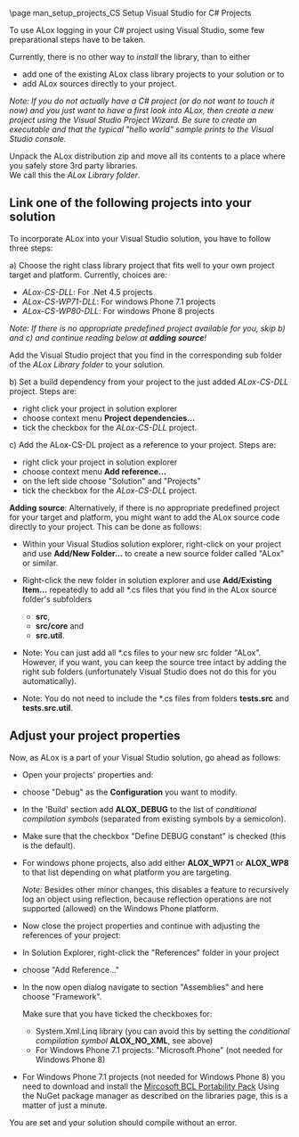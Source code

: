 ﻿\page  man_setup_projects_CS        Setup Visual Studio for C# Projects


To use ALox logging in your C# project using Visual Studio, some few preparational steps have to be
taken.

Currently, there is no other way to *install* the library, than to either 

- add one of the existing ALox class library projects to your solution or to 
- add ALox sources directly to your project. 

*Note: If you do not actually have a C# project (or do not want to touch it now) and you just want to
have a first look into ALox, then create a new project using the Visual Studio Project Wizard. 
Be sure to create an executable and that the typical "hello world" sample prints to the Visual Studio console.*

Unpack the ALox distribution zip and move all its contents to a place where you safely store 3rd party libraries.  
We call this the *ALox Library folder*.

## Link one of the following projects into your solution ##

To incorporate ALox into your Visual Studio solution, you have to follow three steps:


a) Choose the right class library project that fits well to your own project target and platform. 
   Currently, choices are:

   - *ALox-CS-DLL*: For .Net 4.5 projects
   - *ALox-CS-WP71-DLL*: For windows Phone 7.1 projects 
   - *ALox-CS-WP80-DLL*: For windows Phone 8 projects 

*Note: If there is no appropriate predefined project available for you, skip b) and c) and continue reading
below at **adding source**!*

   Add the Visual Studio project that you find in the corresponding sub folder of the *ALox Library folder*
   to your solution.

b) Set a build dependency from your project to the just added *ALox-CS-DLL* project. Steps are:

   - right click your project in solution explorer
   - choose context menu **Project dependencies...**
   - tick the checkbox for the *ALox-CS-DLL* project.

c) Add the ALox-CS-DL project as a reference to your project. Steps are:

   - right click your project in solution explorer
   - choose context menu **Add reference...**
   - on the left side choose "Solution" and "Projects"
   - tick the checkbox for the *ALox-CS-DLL* project.

**Adding source**: Alternatively, if there is no appropriate predefined project for your target and 
platform, you might want to add the ALox source code directly to your project. This can be
done as follows:

 - Within your Visual Studios solution explorer, right-click on your project and use **Add/New Folder...** to create a new source
   folder called "ALox" or similar.
 - Right-click the new folder in solution explorer and use **Add/Existing Item...** repeatedly to add all *.cs files that you find
   in the ALox source folder's subfolders 

   - **src**,  
   - **src/core** and 
   - **src.util**.

 - Note: You can just add all *.cs files to your new src folder "ALox". However, if you want, you can keep the source tree 
   intact by adding the right sub folders (unfortunately Visual Studio does not do this for you automatically).
 - Note: You do not need to include the *.cs files from folders **tests.src** and  **tests.src.util**.


## Adjust your project properties ##

Now, as ALox is a part of your Visual Studio solution, go ahead as follows:

- Open your projects' properties and:
 - choose "Debug" as the **Configuration** you want to modify.
 - In the 'Build' section add  **ALOX_DEBUG** to the list of *conditional compilation symbols* (separated from existing symbols by a semicolon).
 - Make sure that the checkbox "Define DEBUG constant" is checked (this is the default).
 - For windows phone projects, also add either **ALOX_WP71** or **ALOX_WP8** to that list depending on what platform
   you are targeting. <p>
   *Note:* Besides other minor changes, this disables a feature to recursively log an object using reflection, because
   reflection operations are not supported (allowed) on the Windows Phone platform. 
- Now close the project properties and continue with adjusting the references of your project:
 - In Solution Explorer, right-click the "References" folder in your project
 - choose "Add Reference..."
 - In the now open dialog navigate to section "Assemblies" and here choose "Framework".<p>
   Make sure that you have ticked the checkboxes for:

   - System.Xml.Linq library (you can avoid this by setting the *conditional compilation symbol*  **ALOX_NO_XML**, see above)
   - For Windows Phone 7.1 projects: "Microsoft.Phone" (not needed for Windows Phone 8)

- For Windows Phone 7.1 projects (not needed for Windows Phone 8) you need to download and install the 
  <a href="http://nuget.org/packages/Microsoft.Bcl/">Mircosoft BCL Portability Pack</a>
  Using the NuGet package manager as described on the libraries page, this is a matter of just a minute.


You are set and your solution should compile without an error.
